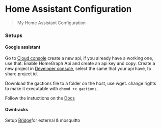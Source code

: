 # Home Assistant Configuration
> My Home Assistant Configuration


### Setups

#### Google assistant

Go to [Cloud console](https://console.cloud.google.com/) create a new api, if you already have a working one, use that. Enable HomeGraph Api and create an api key and copy.
Create a new project in [Developer console](https://console.actions.google.com/), select the same that your api have, to share project id.

Download the gactions file to a folder on the host, use wget. change rights to make it executable with `chmod +x gactions`.

Follow the instuctions on the [Docs](https://home-assistant.io/components/google_assistant/)

#### Owntracks

Setup [Bridge](https://geekvisit.com/home-assistant-mosquitto-mqtt-cloudmqtt-work-mqtt-bridge/)for external & mosquitto
